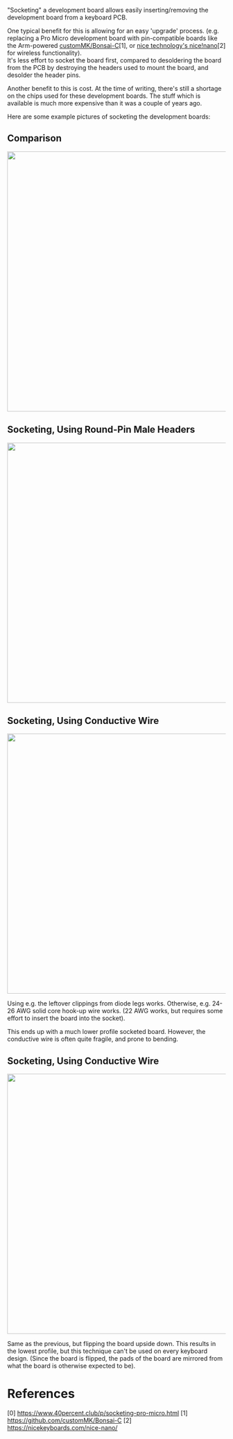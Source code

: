 "Socketing" a development board allows easily inserting/removing
the development board from a keyboard PCB.

One typical benefit for this is allowing for an easy 'upgrade'
process. (e.g. replacing a Pro Micro development board with
pin-compatible boards like the Arm-powered
[customMK/Bonsai-C](https://github.com/customMK/Bonsai-C)[1],
or [nice technology's nice!nano](https://nicekeyboards.com/nice-nano/)[2] for
wireless functionality).  
It's less effort to socket the board first, compared to desoldering
the board from the PCB by destroying the headers used to mount the board,
and desolder the header pins.

Another benefit to this is cost. At the time of writing, there's still a
shortage on the chips used for these development boards. The stuff which
is available is much more expensive than it was a couple of years ago.

Here are some example pictures of socketing the development boards:

## Comparison

<img width=600 src="https://raw.githubusercontent.com/rgoulter/keyboard-labs/master/docs/images/socketed-devboards/socketed-comparison.JPG" />

## Socketing, Using Round-Pin Male Headers

<img width=600 src="https://raw.githubusercontent.com/rgoulter/keyboard-labs/master/docs/images/socketed-devboards/socketed-high-round_pin_headers.JPG" />

## Socketing, Using Conductive Wire

<img width=600 src="https://raw.githubusercontent.com/rgoulter/keyboard-labs/master/docs/images/socketed-devboards/socketed-low.JPG" />

Using e.g. the leftover clippings from diode legs works.
Otherwise, e.g. 24-26 AWG solid core hook-up wire works.
(22 AWG works, but requires some effort to insert the
board into the socket).

This ends up with a much lower profile socketed board.
However, the conductive wire is often quite fragile,
and prone to bending.

## Socketing, Using Conductive Wire

<img width=600 src="https://raw.githubusercontent.com/rgoulter/keyboard-labs/master/docs/images/socketed-devboards/socketed-lowest-flipped.JPG" />

Same as the previous, but flipping the board upside down. This results
in the lowest profile, but this technique can't be used on every
keyboard design. (Since the board is flipped, the pads of the board
are mirrored from what the board is otherwise expected to be).

# References

[0] https://www.40percent.club/p/socketing-pro-micro.html
[1] https://github.com/customMK/Bonsai-C
[2] https://nicekeyboards.com/nice-nano/
